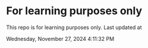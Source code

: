 # For learning purposes only
This repo is for learning purposes only.
Last updated at

Wednesday, November 27, 2024 4:11:32 PM

